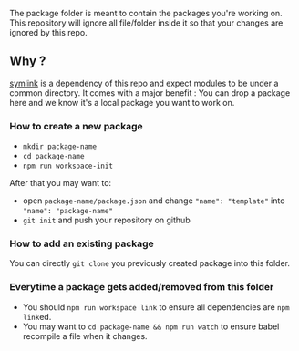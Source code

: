 The package folder is meant to contain the packages you're working on.
This repository will ignore all file/folder inside it so that your changes are ignored by this repo.

## Why ?

[symlink](https://github.com/clux/symlink) is a dependency of this repo and expect modules to be under a common directory.
It comes with a major benefit : You can drop a package here and we know it's a local package you want to work on.

### How to create a new package

- `mkdir package-name`
- `cd package-name`
- `npm run workspace-init`

After that you may want to:
- open `package-name/package.json` and change `"name": "template"` into `"name": "package-name"`
- `git init` and push your repository on github

### How to add an existing package

You can directly `git clone` you previously created package into this folder.

### Everytime a package gets added/removed from this folder

- You should `npm run workspace link` to ensure all dependencies are `npm link`ed.
- You may want to `cd package-name && npm run watch` to ensure babel recompile a file when it changes.


